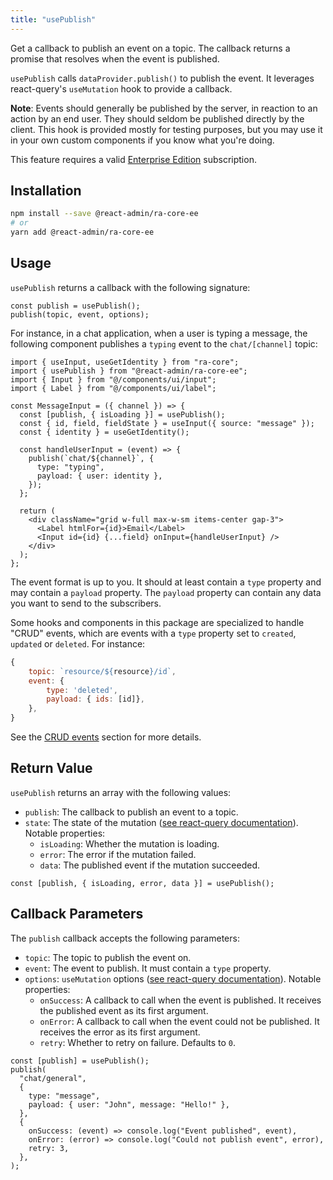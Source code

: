 ```yaml
---
title: "usePublish"
---
```


Get a callback to publish an event on a topic. The callback returns a promise that resolves when the event is published.

`usePublish` calls `dataProvider.publish()` to publish the event. It leverages react-query's `useMutation` hook to provide a callback.

**Note**: Events should generally be published by the server, in reaction to an action by an end user. They should seldom be published directly by the client. This hook is provided mostly for testing purposes, but you may use it in your own custom components if you know what you're doing.

This feature requires a valid [Enterprise Edition](https://marmelab.com/ra-enterprise/) subscription.

## Installation

```bash
npm install --save @react-admin/ra-core-ee
# or
yarn add @react-admin/ra-core-ee
```

## Usage

`usePublish` returns a callback with the following signature:

```tsx
const publish = usePublish();
publish(topic, event, options);
```

For instance, in a chat application, when a user is typing a message, the following component publishes a `typing` event to the `chat/[channel]` topic:

```tsx
import { useInput, useGetIdentity } from "ra-core";
import { usePublish } from "@react-admin/ra-core-ee";
import { Input } from "@/components/ui/input";
import { Label } from "@/components/ui/label";

const MessageInput = ({ channel }) => {
  const [publish, { isLoading }] = usePublish();
  const { id, field, fieldState } = useInput({ source: "message" });
  const { identity } = useGetIdentity();

  const handleUserInput = (event) => {
    publish(`chat/${channel}`, {
      type: "typing",
      payload: { user: identity },
    });
  };

  return (
    <div className="grid w-full max-w-sm items-center gap-3">
      <Label htmlFor={id}>Email</Label>
      <Input id={id} {...field} onInput={handleUserInput} />
    </div>
  );
};
```

The event format is up to you. It should at least contain a `type` property and may contain a `payload` property. The `payload` property can contain any data you want to send to the subscribers.

Some hooks and components in this package are specialized to handle "CRUD" events, which are events with a `type` property set to `created`, `updated` or `deleted`. For instance:

```js
{
    topic: `resource/${resource}/id`,
    event: {
        type: 'deleted',
        payload: { ids: [id]},
    },
}
```

See the [CRUD events](https://react-admin-ee.marmelab.com/documentation/ra-realtime#crud-events) section for more details.

## Return Value

`usePublish` returns an array with the following values:

- `publish`: The callback to publish an event to a topic.
- `state`: The state of the mutation ([see react-query documentation](https://react-query-v3.tanstack.com/reference/useMutation)). Notable properties:
  - `isLoading`: Whether the mutation is loading.
  - `error`: The error if the mutation failed.
  - `data`: The published event if the mutation succeeded.

```tsx
const [publish, { isLoading, error, data }] = usePublish();
```

## Callback Parameters

The `publish` callback accepts the following parameters:

- `topic`: The topic to publish the event on.
- `event`: The event to publish. It must contain a `type` property.
- `options`: `useMutation` options ([see react-query documentation](https://react-query-v3.tanstack.com/reference/useMutation)). Notable properties:
  - `onSuccess`: A callback to call when the event is published. It receives the published event as its first argument.
  - `onError`: A callback to call when the event could not be published. It receives the error as its first argument.
  - `retry`: Whether to retry on failure. Defaults to `0`.

```tsx
const [publish] = usePublish();
publish(
  "chat/general",
  {
    type: "message",
    payload: { user: "John", message: "Hello!" },
  },
  {
    onSuccess: (event) => console.log("Event published", event),
    onError: (error) => console.log("Could not publish event", error),
    retry: 3,
  },
);
```
